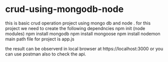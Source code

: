 # crud-using-mongodb-node
this is basic crud operation project using mongo db and node .
 for this project we need to create the following dependncies 
 npm init (node modules)
 npm install mongodb
 npm install mongoose 
 npm install nodemon 
  main path file for project is app.js
  
  the result can be observerd in local browser at https://localhost:3000 or you can use postman also to check the api.
  
